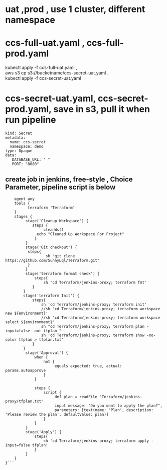 # uat ,prod , use 1 cluster, different namespace

# ccs-full-uat.yaml , ccs-full-prod.yaml

kubectl apply -f ccs-full-uat.yaml ,    
aws s3 cp s3://bucketname/ccs-secret-uat.yaml   .          
kubectl apply -f ccs-secret-uat.yaml    

# ccs-secret-uat.yaml, ccs-secret-prod.yaml, save in s3, pull it when run pipeline 

```apiVersion: v1
kind: Secret
metadata:
  name: ccs-secret
  namespace: demo
type: Opaque
data:
   DATABASE_URL: " "
   PORT: "8080" 
```

##  create job in jenkins, free-style , Choice Parameter, pipeline script is below

```pipeline {
    agent any
    tools {
          terraform 'Terraform'
    }
    stages {
         stage('Cleanup Workspace') {
            steps {
                 cleanWs()
              echo "Cleaned Up Workspace For Project"
             }
         }
         stage('Git checkout') {
          steps{
                  sh "git clone https://github.com/SunnyLql/Terraform.git"
          }
         }
         stage('terraform format check') {
             steps{
                 sh 'cd Terraform/jenkins-proxy; terraform fmt'
            }
        }
        stage('terraform Init') {
            steps{
                sh 'cd Terraform/jenkins-proxy; terraform init'
                //sh 'cd Terraform/jenkins-proxy; terraform workspace new ${environment}'
                //sh 'cd Terraform/jenkins-proxy; terraform workspace select ${environment}'
                sh "cd Terraform/jenkins-proxy; terraform plan -input=false -out tfplan "
                sh 'cd Terraform/jenkins-proxy; terraform show -no-color tfplan > tfplan.txt'
            }
        }
         stage('Approval') {
             when {
                 not {
                      equals expected: true, actual: params.autoapprove
                 }
             }

             steps {
                 script {
                      def plan = readFile 'Terraform/jenkins-proxy/tfplan.txt'
                      input message: "Do you want to apply the plan?",
                      parameters: [text(name: 'Plan', description: 'Please review the plan', defaultValue: plan)]
                 }
             }        
         }
         stage('Apply') {
             steps{
                 sh 'cd Terraform/jenkins-proxy; terraform apply -input=false tfplan'
             }
         }
    }
}```

